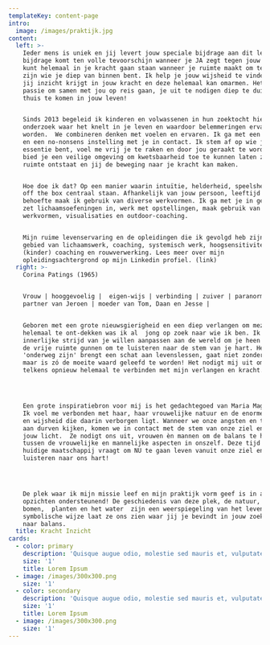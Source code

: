 ```yaml
---
templateKey: content-page
intro:
  image: /images/praktijk.jpg
content:
  left: >-
    Ieder mens is uniek en jij levert jouw speciale bijdrage aan dit leven! Die
    bijdrage komt ten volle tevoorschijn wanneer je JA zegt tegen jouw leven. Je
    kunt helemaal in je kracht gaan staan wanneer je ruimte maakt om te kunnen
    zijn wie je diep van binnen bent. Ik help je jouw wijsheid te vinden zodat
    jij inzicht krijgt in jouw kracht en deze helemaal kan omarmen. Het is mijn
    passie om samen met jou op reis gaan, je uit te nodigen diep te duiken en
    thuis te komen in jouw leven!


    Sinds 2013 begeleid ik kinderen en volwassenen in hun zoektocht hierin. Ik
    onderzoek waar het knelt in je leven en waardoor belemmeringen ervaren
    worden.  We combineren denken met voelen en ervaren. Ik ga met een open hart
    en een no-nonsens instelling met je in contact. Ik stem af op wie jij in
    essentie bent, voel me vrij je te raken en door jou geraakt te worden. Ik
    bied je een veilige omgeving om kwetsbaarheid toe te kunnen laten zodat er
    ruimte ontstaat en jij de beweging naar je kracht kan maken. 


    Hoe doe ik dat? Op een manier waarin intuïtie, helderheid, speelsheid en out
    off the box centraal staan. Afhankelijk van jouw persoon, leeftijd en
    behoefte maak ik gebruik van diverse werkvormen. Ik ga met je in gesprek,
    zet lichaamsoefeningen in, werk met opstellingen, maak gebruik van creatieve
    werkvormen, visualisaties en outdoor-coaching.


    Mijn ruime levenservaring en de opleidingen die ik gevolgd heb zijn op het
    gebied van lichaamswerk, coaching, systemisch werk, hoogsensitiviteit,
    (kinder) coaching en rouwverwerking. Lees meer over mijn
    opleidingsachtergrond op mijn Linkedin profiel. (link)
  right: >-
    Corina Patings (1965) 


    Vrouw | hooggevoelig |  eigen-wijs | verbinding | zuiver | paranormaal |
    partner van Jeroen | moeder van Tom, Daan en Jesse | 


    Geboren met een grote nieuwsgierigheid en een diep verlangen om mezelf
    helemaal te ont-dekken was ik al  jong op zoek naar wie ik ben. Ik ken de
    innerlijke strijd van je willen aanpassen aan de wereld om je heen en jezelf
    de vrije ruimte gunnen om te luisteren naar de stem van je hart. Het
    'onderweg zijn' brengt een schat aan levenslessen, gaat niet zonder hobbels
    maar is zó de moeite waard geleefd te worden! Het nodigt mij uit om me
    telkens opnieuw helemaal te verbinden met mijn verlangen en kracht. 




    Een grote inspiratiebron voor mij is het gedachtegoed van Maria Magdalena.
    Ik voel me verbonden met haar, haar vrouwelijke natuur en de enorme kracht
    en wijsheid die daarin verborgen ligt. Wanneer we onze angsten en twijfels
    aan durven kijken, komen we in contact met de stem van onze ziel en leef je
    jouw licht.  Ze nodigt ons uit, vrouwen èn mannen om de balans te herstellen
    tussen de vrouwelijke en mannelijke aspecten in onszelf. Deze tijd en onze
    huidige maatschappij vraagt om NU te gaan leven vanuit onze ziel en te
    luisteren naar ons hart!  




    De plek waar ik mijn missie leef en mijn praktijk vorm geef is in alle
    opzichten ondersteunend! De geschiedenis van deze plek, de natuur, de
    bomen,  planten en het water  zijn een weerspiegeling van het leven zelf. Op
    symbolische wijze laat ze ons zien waar jij je bevindt in jouw zoektocht
    naar balans.
  title: Kracht Inzicht
cards:
  - color: primary
    description: 'Quisque augue odio, molestie sed mauris et, vulputate hendrerit diam.'
    size: '1'
    title: Lorem Ipsum
  - image: /images/300x300.png
    size: '1'
  - color: secondary
    description: 'Quisque augue odio, molestie sed mauris et, vulputate hendrerit diam.'
    size: '1'
    title: Lorem Ipsum
  - image: /images/300x300.png
    size: '1'
---
```


